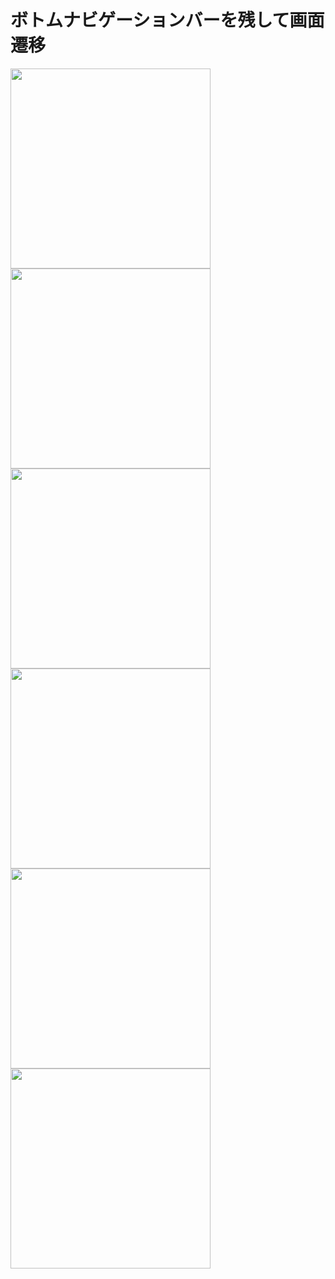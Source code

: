 # ボトムナビゲーションバーを残して画面遷移
<img src="https://user-images.githubusercontent.com/66857966/154200662-87f5c62e-e7ec-4d47-8c63-7f490cf0baed.png" height=320><img src="https://user-images.githubusercontent.com/66857966/154200672-d8bdf619-f55f-4235-8d7e-7d95d166d4cc.png" height=320> <img src="https://user-images.githubusercontent.com/66857966/154200685-4a964619-403a-4c96-84ec-666cca82e035.png" height=320><img src="https://user-images.githubusercontent.com/66857966/154200689-dfb7f8ea-d13a-4492-8d9d-dc2f0a91c631.png" height=320> <img src="https://user-images.githubusercontent.com/66857966/154200697-6d7c39dc-f87c-4857-a91a-970f084e3938.png" height=320>
<img src="https://user-images.githubusercontent.com/66857966/154200692-7073b86d-f3ce-4862-b90d-1694fc391ab8.png" height=320>
